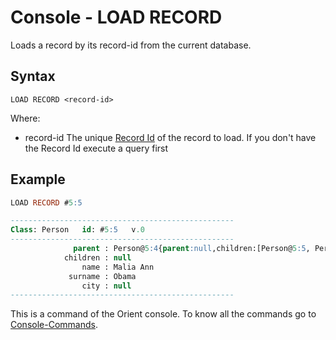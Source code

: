 # Console - LOAD RECORD

Loads a record by its record-id from the current database.

## Syntax

```
LOAD RECORD <record-id>
```

Where:

- record-id      The unique [Record Id](Concepts.md#RecordID) of the record to load. If you don't have the Record Id execute a query first

## Example

```sql
LOAD RECORD #5:5

--------------------------------------------------
Class: Person   id: #5:5   v.0
--------------------------------------------------
              parent : Person@5:4{parent:null,children:[Person@5:5, Person@5:6],name:Barack,surname:Obama,city:City@-6:2}
            children : null
                name : Malia Ann
             surname : Obama
                city : null
--------------------------------------------------
```


This is a command of the Orient console. To know all the commands go to [Console-Commands](Console-Commands.md).
